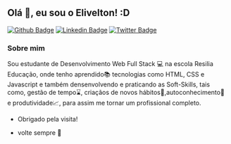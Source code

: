 ## Olá 👋, eu sou o Elivelton! :D

[![Github Badge](https://img.shields.io/badge/-Github-000?style=flat-square&logo=Github&logoColor=white&link=https://github.com/EliveltonSouzaDev)](https://github.com/EliveltonSouzaDev)
[![Linkedin Badge](https://img.shields.io/badge/-LinkedIn-blue?style=flat-square&logo=Linkedin&logoColor=white&link=https://www.linkedin.com/in/eliveltonsouza12/)](https://www.linkedin.com/in/eliveltonsouza12/)
[![Twitter Badge](https://img.shields.io/badge/-Twitter-1ca0f1?style=flat-square&labelColor=1ca0f1&logo=twitter&logoColor=white&link=https://twitter.com/veltonsouza)](https://twitter.com/veltonsouza)


### Sobre mim
Sou estudante de Desenvolvimento Web Full Stack 💻 na escola Resilia Educação, onde tenho aprendido📚 tecnologias como HTML, CSS e Javascript e também densenvolvendo e praticando as Soft-Skills, tais como, gestão de tempo⌛, criaçãos de novos hábitos🚴,autoconhecimento📖 e produtividade📈, para assim me tornar um profissional completo.

- Obrigado pela visita!

- volte sempre 🙂
